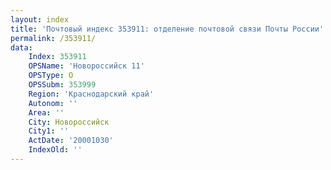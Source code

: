 ```yaml
---
layout: index
title: 'Почтовый индекс 353911: отделение почтовой связи Почты России'
permalink: /353911/
data:
    Index: 353911
    OPSName: 'Новороссийск 11'
    OPSType: О
    OPSSubm: 353999
    Region: 'Краснодарский край'
    Autonom: ''
    Area: ''
    City: Новороссийск
    City1: ''
    ActDate: '20001030'
    IndexOld: ''
---
```


